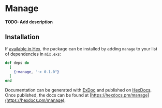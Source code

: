 # Manage

**TODO: Add description**

## Installation

If [available in Hex](https://hex.pm/docs/publish), the package can be installed
by adding `manage` to your list of dependencies in `mix.exs`:

```elixir
def deps do
  [
    {:manage, "~> 0.1.0"}
  ]
end
```

Documentation can be generated with [ExDoc](https://github.com/elixir-lang/ex_doc)
and published on [HexDocs](https://hexdocs.pm). Once published, the docs can
be found at [https://hexdocs.pm/manage](https://hexdocs.pm/manage).

